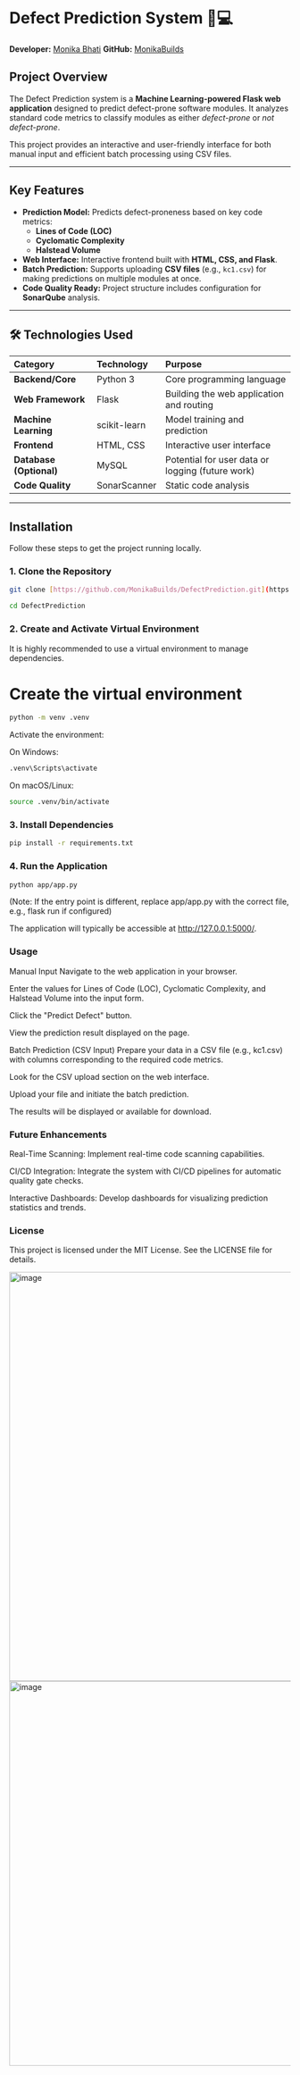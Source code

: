 # Defect Prediction System 🐛💻

**Developer:** [Monika Bhati](https://github.com/MonikaBuilds)
**GitHub:** [MonikaBuilds](https://github.com/MonikaBuilds)

## Project Overview

The Defect Prediction system is a **Machine Learning-powered Flask web application** designed to predict defect-prone software modules. It analyzes standard code metrics to classify modules as either *defect-prone* or *not defect-prone*.

This project provides an interactive and user-friendly interface for both manual input and efficient batch processing using CSV files.

---

##  Key Features

* **Prediction Model:** Predicts defect-proneness based on key code metrics:
    * **Lines of Code (LOC)**
    * **Cyclomatic Complexity**
    * **Halstead Volume**
* **Web Interface:** Interactive frontend built with **HTML, CSS, and Flask**.
* **Batch Prediction:** Supports uploading **CSV files** (e.g., `kc1.csv`) for making predictions on multiple modules at once.
* **Code Quality Ready:** Project structure includes configuration for **SonarQube** analysis.

---

## 🛠️ Technologies Used

| Category | Technology | Purpose |
| :--- | :--- | :--- |
| **Backend/Core** | Python 3 | Core programming language |
| **Web Framework** | Flask | Building the web application and routing |
| **Machine Learning** | scikit-learn | Model training and prediction |
| **Frontend** | HTML, CSS | Interactive user interface |
| **Database (Optional)**| MySQL | Potential for user data or logging (future work) |
| **Code Quality** | SonarScanner | Static code analysis |

---

##  Installation

Follow these steps to get the project running locally.

### 1. Clone the Repository

```bash
git clone [https://github.com/MonikaBuilds/DefectPrediction.git](https://github.com/MonikaBuilds/DefectPrediction.git)
```
```bash
cd DefectPrediction
```

### 2. Create and Activate Virtual Environment
It is highly recommended to use a virtual environment to manage dependencies.
# Create the virtual environment
```bash
python -m venv .venv
```

Activate the environment:

On Windows:
```bash
.venv\Scripts\activate
```

On macOS/Linux:
```bash
source .venv/bin/activate
```

### 3. Install Dependencies
```bash
pip install -r requirements.txt
```

### 4. Run the Application
```bash
python app/app.py
```

(Note: If the entry point is different, replace app/app.py with the correct file, e.g., flask run if configured)

The application will typically be accessible at http://127.0.0.1:5000/.

### Usage
Manual Input
Navigate to the web application in your browser.

Enter the values for Lines of Code (LOC), Cyclomatic Complexity, and Halstead Volume into the input form.

Click the "Predict Defect" button.

View the prediction result displayed on the page.

Batch Prediction (CSV Input)
Prepare your data in a CSV file (e.g., kc1.csv) with columns corresponding to the required code metrics.

Look for the CSV upload section on the web interface.

Upload your file and initiate the batch prediction.

The results will be displayed or available for download.

### Future Enhancements
Real-Time Scanning: Implement real-time code scanning capabilities.

CI/CD Integration: Integrate the system with CI/CD pipelines for automatic quality gate checks.

Interactive Dashboards: Develop dashboards for visualizing prediction statistics and trends.

### License
This project is licensed under the MIT License. See the LICENSE file for details.

<img width="1204" height="733" alt="image" src="https://github.com/user-attachments/assets/57a5fc6d-3e81-4ba8-8709-909a456257c6" />
<img width="1026" height="689" alt="image" src="https://github.com/user-attachments/assets/736e1702-0b3d-45c5-994e-57a08e6382b0" />

